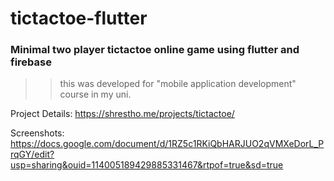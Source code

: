# tictactoe-flutter
### Minimal two player tictactoe online game using flutter and firebase

>> this was developed for "mobile application development" course in my uni. 


Project Details: https://shrestho.me/projects/tictactoe/

Screenshots: https://docs.google.com/document/d/1RZ5c1RKiQbHARJUO2qVMXeDorL_PrqGY/edit?usp=sharing&ouid=114005189429885331467&rtpof=true&sd=true

